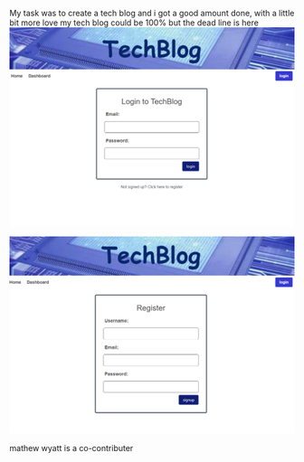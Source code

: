 My task was to create a tech blog and i got a good amount done, with a little bit more love my tech blog could be 100% but the dead line is here 
![](2023-04-18-00-48-02.png)

![](2023-04-18-00-48-39.png)

mathew wyatt is a co-contributer
